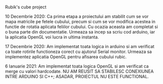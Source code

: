 Rubik's cube project

10 Decembrie 2020:
Ca prima etapa a proiectului am stabilit cum se vor mapa matricile pe fetele cubului, precum si cum se vor modifica acestea in functie de rotatia aplicata feliilor cubului.
Cu ocazia aceasta am completat si o buna parte din documentatie.
Urmeaza sa incep sa scriu cod arduino, iar la aplicatia OpenGL voi lucra in ultima instanta.


17 Decembrie 2020:
Am implementat toata logica in arduino si am verificat ca toate rotirile functioneza corect cu ajutorul Serial monitor.
Urmeaza sa implementez aplicatia OpenGL pentru afisarea cubului rubic.


6 Ianuarie 2021:
Am implementat toata logica OpenGL si am verificat ca merge cu valori hardcodate.
NU AM REUSIT SA STABILESC CONEXIUNEA INTRE ARDUINO SI C++; ASADAR, PROIECTUL NU ESTE FUNCTIONAL.
